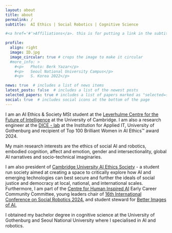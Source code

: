```yaml
---
layout: about
title: about
permalink: /
subtitle:  AI Ethics | Social Robotics | Cognitive Science

#<a href='#'>Affiliations</a>. this is for putting a link in the subtitle

profile:
  align: right
  image: ID.jpg
  image_circular: true # crops the image to make it circular
  #more_info: >
    #<p>   Photo: Berk Yazar</p>
    #<p>   Seoul National University Campus</p>
    #<p>   S. Korea 2022</p>

news: true  # includes a list of news items
latest_posts: false  # includes a list of the newest posts
selected_papers: true # includes a list of papers marked as "selected={true}"
social: true  # includes social icons at the bottom of the page
---
```



I am an AI Ethics & Society MSt student at the <a href= "http://lcfi.ac.uk/" >Leverhulme Centre for the Future of Intelligence</a> at the University of Cambridge. I am also a research engineer at the <a href="https://dice-r-lab.com/">DICE - lab</a> at the Institution for Applied IT, University of Gothenburg and recipient of Top 100 Brilliant Women in AI Ethics™ award 2024. 

My main research interests are the ethics of social AI and robotics, embodied cognition, affect and emotion, gender and intersectionality, global AI narratives and socio-technical imaginaries.

I am also president of <a href="https://cuaiethics.com/">Cambridge University AI Ethics Society</a> - a student run society aimed at creating a space to critically explore how AI and emerging technologies can best secure and further the ideals of social justice and democracy at local, national, and international scales. Furthermore, I am part of the <a href="https://www.chia.cam.ac.uk/">Centre for Human Inspired AI</a> Early Career Community Committee, young leaders chair of <a href="https://icsr2024.dk/" >16th International Conference on Social Robotics 2024.</a> and student steward for <a href="https://betterimagesofai.org/" >Better Images of AI.</a>

I obtained my bachelor degree in cognitive science at the University of Gothenburg and Seoul National University where I specialised in AI and robotics. 
